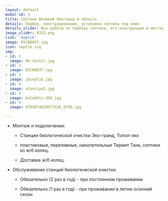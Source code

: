 ```yaml
---
layout: default
modal-id: 3
title: Септики Великий Новгород и область
details: Подбор, конструирование, установка септика под ключ
details_slider: Все работы по подбору септика, его конструкции и месторасположения на вашем участке, монтаж под ключ!
image_slider: 0333.png
link: 'Septik'
image: DSCN0037.jpg
icon: septik.svg
img:
- id: 1
  image: 06-termit.jpg
- id: 2
  image: DSCN0037.jpg
- id: 3
  image: jbseptik.jpg
- id: 4
  image: stanciya2.jpg
- id: 5
  image: kolodets-456.jpg
- id: 6
  image: 4785074620577416_0799.jpg

---
```


* Монтаж и подключение:

	* Станции биологической очистки Эко-гранд, Топол-эко

	* пластиковые, переливные, накопительные Термит Танк, септики из ж/б колец.

	* Доставка ж/б колец.

* Обслуживание станций биологической очистки
	
	* Обязательно (2 раз в год) - при постоянном проживании

	* Обязательно (1 раз в год) - при проживании в летне-осенний сезон